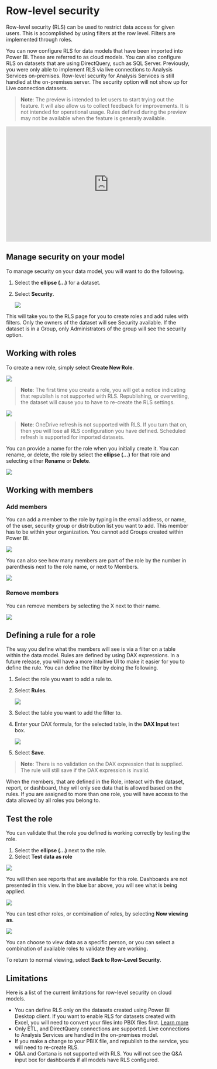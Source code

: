 <properties
pageTitle="Row-level security with Power BI"
description="How to configure row-level security for imported datasets, and DirectQuery, within the Power BI service."
services="powerbi"
documentationCenter=""
authors="guyinacube"
manager="mblythe"
backup=""
editor=""
tags=""
qualityFocus="no"
qualityDate=""/>

<tags
ms.service="powerbi"
ms.devlang="NA"
ms.topic="article"
ms.tgt_pltfrm="na"
ms.workload="powerbi"
ms.date="05/11/2016"
ms.author="asaxton"/>
# Row-level security

Row-level security (RLS) can be used to restrict data access for given users. This is accomplished by using filters at the row level. Filters are implemented through roles.

You can now configure RLS for data models that have been imported into Power BI. These are referred to as cloud models. You can also configure RLS on datasets that are using DirectQuery, such as SQL Server. Previously, you were only able to implement RLS via live connections to Analysis Services on-premises. Row-level security for Analysis Services is still handled at the on-premises server. The security option will not show up for Live connection datasets.

> **Note**: The preview is intended to let users to start trying out the feature. It will also allow us to collect feedback for improvements. It is not intended for operational usage. Rules defined during the preview may not be available when the feature is generally available.

<iframe width="560" height="315" src="https://www.youtube.com/embed/qrlq9sZyjug" frameborder="0" allowfullscreen></iframe>

## Manage security on your model

To manage security on your data model, you will want to do the following.

1.	Select the **ellipse (…)** for a dataset.
2.	Select **Security**.

    ![](media/powerbi-admin-rls/rls-security.png)
 
This will take you to the RLS page for you to create roles and add rules with filters. Only the owners of the dataset will see Security available. If the dataset is in a Group, only Administrators of the group will see the security option.

## Working with roles

To create a new role, simply select **Create New Role**.

![](media/powerbi-admin-rls/rls-first-time.png)
 
> **Note**: The first time you create a role, you will get a notice indicating that republish is not supported with RLS. Republishing, or overwriting, the dataset will cause you to have to re-create the RLS settings.

![](media/powerbi-admin-rls/rls-not-supported.png)
 
> **Note**: OneDrive refresh is not supported with RLS. If you turn that on, then you will lose all RLS configuration you have defined. Scheduled refresh is supported for imported datasets.

You can provide a name for the role when you initially create it. You can rename, or delete, the role by select the **ellipse (…)** for that role and selecting either **Rename** or **Delete**.

![](media/powerbi-admin-rls/rls-rename-delete-role.png)

## Working with members

### Add members

You can add a member to the role by typing in the email address, or name, of the user, security group or distribution list you want to add. This member has to be within your organization. You cannot add Groups created within Power BI.

![](media/powerbi-admin-rls/rls-add-member.png)
 
You can also see how many members are part of the role by the number in parenthesis next to the role name, or next to Members.

![](media/powerbi-admin-rls/rls-member-count.png)
 
### Remove members

You can remove members by selecting the X next to their name. 
 
![](media/powerbi-admin-rls/rls-remove-member.png)

## Defining a rule for a role

The way you define what the members will see is via a filter on a table within the data model. Rules are defined by using DAX expressions. In a future release, you will have a more intuitive UI to make it easier for you to define the rule. You can define the filter by doing the following.

1.	Select the role you want to add a rule to.
2.	Select **Rules**.

    ![](media/powerbi-admin-rls/rls-rules.png)

3.	Select the table you want to add the filter to.
4.	Enter your DAX formula, for the selected table, in the **DAX Input** text box.

    ![](media/powerbi-admin-rls/rls-rule-definition.png)

5.	Select **Save**.

> **Note**: There is no validation on the DAX expression that is supplied. The rule will still save if the DAX expression is invalid.

When the members, that are defined in the Role, interact with the dataset, report, or dashboard, they will only see data that is allowed based on the rules. If you are assigned to more than one role, you will have access to the data allowed by all roles you belong to.

## Test the role

You can validate that the role you defined is working correctly by testing the role. 

1. Select the **ellipse (...)** next to the role.
2. Select **Test data as role**

![](media/powerbi-admin-rls/rls-test-role.png)

You will then see reports that are available for this role. Dashboards are not presented in this view. In the blue bar above, you will see what is being applied.

![](media/powerbi-admin-rls/rls-test-role2.png)

You can test other roles, or combination of roles, by selecting **Now viewing as**.

![](media/powerbi-admin-rls/rls-test-role3.png)

You can choose to view data as a specific person, or you can select a combination of available roles to validate they are working. 

To return to normal viewing, select **Back to Row-Level Security**.

## Limitations

Here is a list of the current limitations for row-level security on cloud models.

- You can define RLS only on the datasets created using Power BI Desktop client. If you want to enable RLS for datasets created with Excel, you will need to convert your files into PBIX files first. [Learn more](powerbi-desktop-import-excel-workbooks.md)
- Only ETL, and DirectQuery connections are supported. Live connections to Analysis Services are handled in the on-premises model.
- If you make a change to your PBIX file, and republish to the service, you will need to re-create RLS.
- Q&A and Cortana is not supported with RLS. You will not see the Q&A input box for dashboards if all models have RLS configured.
